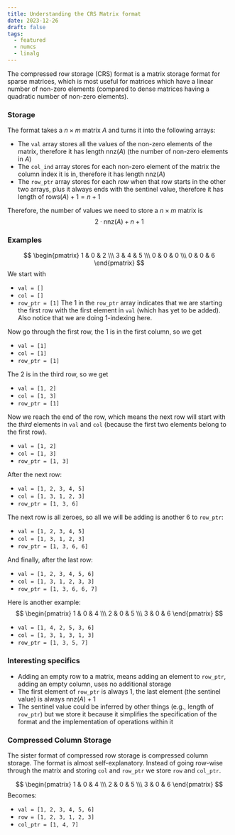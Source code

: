 ```yaml
---
title: Understanding the CRS Matrix format
date: 2023-12-26
draft: false
tags:
  - featured
  - numcs
  - linalg
---
```

The compressed row storage (CRS) format is a matrix storage format for sparse matrices, which is most useful for matrices which have a linear number of non-zero elements (compared to dense matrices having a quadratic number of non-zero elements).

### Storage

The format takes a $n \times m$ matrix $A$ and turns it into the following arrays:

- The ``val`` array stores all the values of the non-zero elements of the matrix, therefore it has length $\textrm{nnz}(A)$ (the number of non-zero elements in $A$)
- The `col_ind` array stores for each non-zero element of the matrix the column index it is in, therefore it has length $\textrm{nnz}(A)$
- The ``row_ptr`` array stores for each *row* when that row starts in the other two arrays, plus it always ends with the sentinel value, therefore it has length of $\textrm{rows}(A) + 1 = n + 1$

Therefore, the number of values we need to store a $n \times m$ matrix is
$$2 \cdot \textrm{nnz}(A) + n + 1$$

### Examples
$$
\begin{pmatrix}
1 & 0 & 2 \\\
3 & 4 & 5 \\\
0 & 0 & 0 \\\
0 & 0 & 6
\end{pmatrix}
$$
We start with
- `val = []`
- `col = []`
- `row_ptr = [1]`
The $1$ in the ``row_ptr`` array indicates that we are starting the first row with the first element in `val` (which has yet to be added). Also notice that we are doing $1$-indexing here.

Now go through the first row, the $1$ is in the first column, so we get
- `val = [1]`
- `col = [1]`
- `row_ptr = [1]`

The $2$ is in the third row, so we get
- `val = [1, 2]`
- `col = [1, 3]`
- `row_ptr = [1]`

Now we reach the end of the row, which means the next row will start with the *third* elements in `val` and `col` (because the first two elements belong to the first row).
- `val = [1, 2]`
- `col = [1, 3]`
- `row_ptr = [1, 3]`

After the next row:
- `val = [1, 2, 3, 4, 5]`
- `col = [1, 3, 1, 2, 3]`
- `row_ptr = [1, 3, 6]`

The next row is all zeroes, so all we will be adding is another $6$ to `row_ptr`:
- `val = [1, 2, 3, 4, 5]`
- `col = [1, 3, 1, 2, 3]`
- `row_ptr = [1, 3, 6, 6]`

And finally, after the last row:
- `val = [1, 2, 3, 4, 5, 6]`
- `col = [1, 3, 1, 2, 3, 3]`
- `row_ptr = [1, 3, 6, 6, 7]`



Here is another example:
$$
\begin{pmatrix}
1 & 0 & 4 \\\
2 & 0 & 5 \\\
3 & 0 & 6
\end{pmatrix}
$$
- `val = [1, 4, 2, 5, 3, 6]`
- `col = [1, 3, 1, 3, 1, 3]`
- `row_ptr = [1, 3, 5, 7]`


### Interesting specifics
- Adding an empty row to a matrix, means adding an element to `row_ptr`, adding an empty column, uses no additional storage
- The first element of `row_ptr` is always $1$, the last element (the sentinel value) is always $\textrm{nnz}(A)+1$
- The sentinel value could be inferred by other things (e.g., length of `row_ptr`) but we store it because it simplifies the specification of the format and the implementation of operations within it


### Compressed Column Storage
The sister format of compressed row storage is compressed column storage. The format is almost self-explanatory. Instead of going row-wise through the matrix and storing `col` and `row_ptr` we store `row` and `col_ptr`.


$$
\begin{pmatrix}
1 & 0 & 4 \\\
2 & 0 & 5 \\\
3 & 0 & 6 
\end{pmatrix}
$$
Becomes:
- `val = [1, 2, 3, 4, 5, 6]`
- `row = [1, 2, 3, 1, 2, 3]`
- `col_ptr = [1, 4, 7]`


